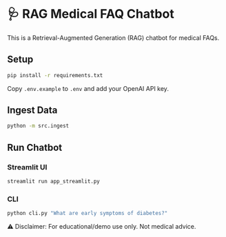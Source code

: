 # 🩺 RAG Medical FAQ Chatbot

This is a Retrieval-Augmented Generation (RAG) chatbot for medical FAQs.

## Setup
```bash
pip install -r requirements.txt
```
Copy `.env.example` to `.env` and add your OpenAI API key.

## Ingest Data
```bash
python -m src.ingest
```

## Run Chatbot
### Streamlit UI
```bash
streamlit run app_streamlit.py
```
### CLI
```bash
python cli.py "What are early symptoms of diabetes?"
```

⚠️ Disclaimer: For educational/demo use only. Not medical advice.
